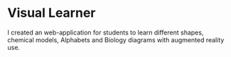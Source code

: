 # Visual Learner
I created an web-application for students to learn different shapes, chemical models, Alphabets and Biology diagrams with augmented reality use.
